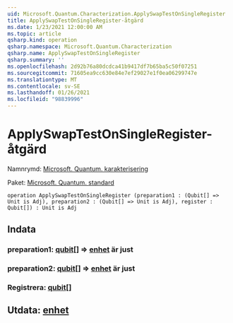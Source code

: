 ```yaml
---
uid: Microsoft.Quantum.Characterization.ApplySwapTestOnSingleRegister
title: ApplySwapTestOnSingleRegister-åtgärd
ms.date: 1/23/2021 12:00:00 AM
ms.topic: article
qsharp.kind: operation
qsharp.namespace: Microsoft.Quantum.Characterization
qsharp.name: ApplySwapTestOnSingleRegister
qsharp.summary: ''
ms.openlocfilehash: 2d92b76a80dcdca41b9417df7b65ba5c50f07251
ms.sourcegitcommit: 71605ea9cc630e84e7ef29027e1f0ea06299747e
ms.translationtype: MT
ms.contentlocale: sv-SE
ms.lasthandoff: 01/26/2021
ms.locfileid: "98839996"
---
```

# <a name="applyswaptestonsingleregister-operation"></a>ApplySwapTestOnSingleRegister-åtgärd

Namnrymd: [Microsoft. Quantum. karakterisering](xref:Microsoft.Quantum.Characterization)

Paket: [Microsoft. Quantum. standard](https://nuget.org/packages/Microsoft.Quantum.Standard)




```qsharp
operation ApplySwapTestOnSingleRegister (preparation1 : (Qubit[] => Unit is Adj), preparation2 : (Qubit[] => Unit is Adj), register : Qubit[]) : Unit is Adj
```


## <a name="input"></a>Indata

### <a name="preparation1--qubit--unit--is-adj"></a>preparation1: [qubit](xref:microsoft.quantum.lang-ref.qubit)[] => [enhet](xref:microsoft.quantum.lang-ref.unit)  är just




### <a name="preparation2--qubit--unit--is-adj"></a>preparation2: [qubit](xref:microsoft.quantum.lang-ref.qubit)[] => [enhet](xref:microsoft.quantum.lang-ref.unit)  är just




### <a name="register--qubit"></a>Registrera: [qubit](xref:microsoft.quantum.lang-ref.qubit)[]





## <a name="output--unit"></a>Utdata: [enhet](xref:microsoft.quantum.lang-ref.unit)

